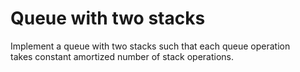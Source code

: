 # Queue with two stacks

Implement a queue with two stacks such that each queue operation  
takes constant amortized number of stack operations.

